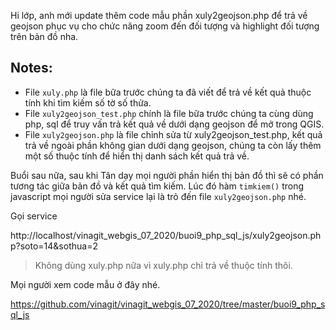 Hi lớp, anh mới update thêm code mẫu phần xuly2geojson.php để trả về geojson phục vụ cho chức năng zoom đến đối tượng và highlight đối tượng trên bản đồ nha.

## Notes:

* File `xuly.php` là file bữa trước chúng ta đã viết để trả về kết quả thuộc tính khi tìm kiếm số tờ số thửa.
* File `xuly2geojson_test.php` chính là file bữa trước chúng ta cùng dùng php, sql để truy vấn trả kết quả về dưới dạng geojson để mở trong QGIS.
* File `xuly2geojson.php` là file chỉnh sửa từ xuly2geojson_test.php, kết quả trả về ngoài phần không gian dưới dạng geojson, chúng ta còn lấy thêm một số thuộc tính để hiển thị danh sách kết quả trả về.

Buổi sau nữa, sau khi Tân dạy mọi người phần hiển thị bản đồ thì sẽ có phần tương tác giữa bản đồ và kết quả tìm kiếm. Lúc đó hàm `timkiem()` trong javascript mọi người sửa service lại là trỏ đến file `xuly2geojson.php` nhé.

Gọi service

http://localhost/vinagit_webgis_07_2020/buoi9_php_sql_js/xuly2geojson.php?soto=14&sothua=2

> Không dùng xuly.php nữa vì xuly.php chỉ trả về thuộc tính thôi.

Mọi người xem code mẫu ở đây nhé.

https://github.com/vinagit/vinagit_webgis_07_2020/tree/master/buoi9_php_sql_js
